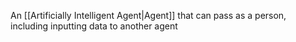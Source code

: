 An [[Artificially Intelligent Agent|Agent]] that can pass as a person, including inputting data to another agent
